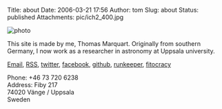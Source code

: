 Title: about
Date: 2006-03-21 17:56
Author: tom
Slug: about
Status: published
Attachments: pic/ich2_400.jpg


![photo](/pic/ich_150.jpg)

This site is made by me, Thomas Marquart. Originally from southern Germany,
I now work as a researcher in astronomy at Uppsala university.

[Email](mailto:tom@tmy.se), 
[RSS](/feed), 
[twitter](https://twitter.com/ivh), 
[facebook](https://facebook.com/thomas.marquart), 
[github](https://github.com/ivh), 
[runkeeper](https://runkeeper.com/user/sjuttiotre/profile), 
[fitocracy](https://www.fitocracy.com/profile/ivh/)


Phone: +46 73 720 6238  
Address: Fiby 217  
74020 Vänge / Uppsala  
Sweden
